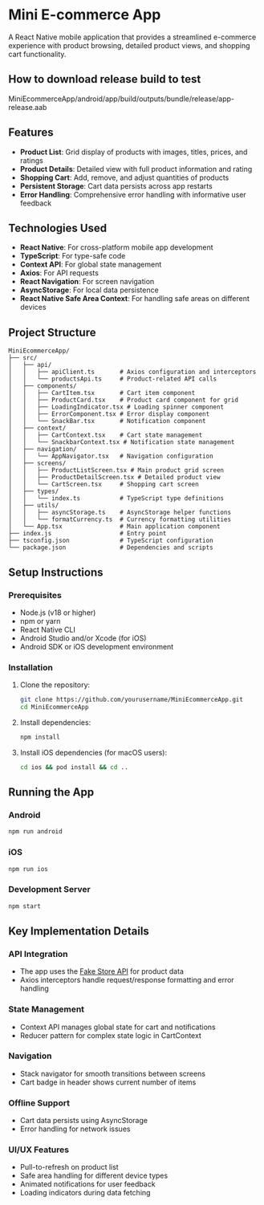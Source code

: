 # Mini E-commerce App

A React Native mobile application that provides a streamlined e-commerce experience with product browsing, detailed product views, and shopping cart functionality.

## How to download release build to test

MiniEcommerceApp/android/app/build/outputs/bundle/release/app-release.aab

## Features

- **Product List**: Grid display of products with images, titles, prices, and ratings
- **Product Details**: Detailed view with full product information and rating
- **Shopping Cart**: Add, remove, and adjust quantities of products
- **Persistent Storage**: Cart data persists across app restarts
- **Error Handling**: Comprehensive error handling with informative user feedback

## Technologies Used

- **React Native**: For cross-platform mobile app development
- **TypeScript**: For type-safe code
- **Context API**: For global state management
- **Axios**: For API requests
- **React Navigation**: For screen navigation
- **AsyncStorage**: For local data persistence
- **React Native Safe Area Context**: For handling safe areas on different devices

## Project Structure

```
MiniEcommerceApp/
├── src/
│   ├── api/
│   │   ├── apiClient.ts       # Axios configuration and interceptors
│   │   └── productsApi.ts     # Product-related API calls
│   ├── components/
│   │   ├── CartItem.tsx       # Cart item component
│   │   ├── ProductCard.tsx    # Product card component for grid
│   │   ├── LoadingIndicator.tsx # Loading spinner component
│   │   ├── ErrorComponent.tsx # Error display component
│   │   └── SnackBar.tsx       # Notification component
│   ├── context/
│   │   ├── CartContext.tsx    # Cart state management
│   │   └── SnackbarContext.tsx # Notification state management
│   ├── navigation/
│   │   └── AppNavigator.tsx   # Navigation configuration
│   ├── screens/
│   │   ├── ProductListScreen.tsx # Main product grid screen
│   │   ├── ProductDetailScreen.tsx # Detailed product view
│   │   └── CartScreen.tsx     # Shopping cart screen
│   ├── types/
│   │   └── index.ts           # TypeScript type definitions
│   ├── utils/
│   │   ├── asyncStorage.ts    # AsyncStorage helper functions
│   │   └── formatCurrency.ts  # Currency formatting utilities
│   └── App.tsx                # Main application component
├── index.js                   # Entry point
├── tsconfig.json              # TypeScript configuration
└── package.json               # Dependencies and scripts
```

## Setup Instructions

### Prerequisites

- Node.js (v18 or higher)
- npm or yarn
- React Native CLI
- Android Studio and/or Xcode (for iOS)
- Android SDK or iOS development environment

### Installation

1. Clone the repository:
   ```bash
   git clone https://github.com/yourusername/MiniEcommerceApp.git
   cd MiniEcommerceApp
   ```

2. Install dependencies:
   ```bash
   npm install
   ```

3. Install iOS dependencies (for macOS users):
   ```bash
   cd ios && pod install && cd ..
   ```

## Running the App

### Android

```bash
npm run android
```

### iOS

```bash
npm run ios
```

### Development Server

```bash
npm start
```

## Key Implementation Details

### API Integration
- The app uses the [Fake Store API](https://fakestoreapi.com/products) for product data
- Axios interceptors handle request/response formatting and error handling

### State Management
- Context API manages global state for cart and notifications
- Reducer pattern for complex state logic in CartContext

### Navigation
- Stack navigator for smooth transitions between screens
- Cart badge in header shows current number of items

### Offline Support
- Cart data persists using AsyncStorage
- Error handling for network issues

### UI/UX Features
- Pull-to-refresh on product list
- Safe area handling for different device types
- Animated notifications for user feedback
- Loading indicators during data fetching


